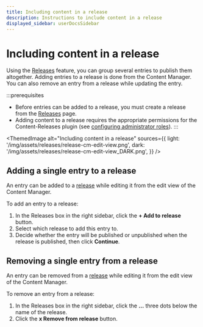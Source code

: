 ```yaml
---
title: Including content in a release
description: Instructions to include content in a release
displayed_sidebar: userDocsSidebar
---
```


# Including content in a release <FutureBadge /> <EnterpriseBadge /> <CloudTeamBadge /> <CloudProBadge />

Using the [Releases](/user-docs/releases/introduction) feature, you can group several entries to publish them altogether. Adding entries to a release is done from the Content Manager. You can also remove an entry from a release while updating the entry.

:::prerequisites
- Before entries can be added to a release, you must create a release from the [Releases](/user-docs/releases/creating-a-release) page.
- Adding content to a release requires the appropriate permissions for the Content-Releases plugin (see [configuring administrator roles](/user-docs/users-roles-permissions/configuring-administrator-roles#plugins-and-settings)).
:::

<!-- TODO: re-add when implemented -->
<!-- ## Adding multiple entries to a release

Multiple entries can be added to a [release](/user-docs/releases/introduction) from the list view of the Content Manager.

To add entries to a release:

1. From the list view of the Content Manager, select which entries you want to add by ticking the box on the left side of the entries' record.
2. Click on the **Add to release** button located above the header of the table.
3. Select which release to add these entries to.
4. Decide whether these entries will be published or unpublished when the release is published, then click **Continue**. -->

<!-- TODO: add screenshot -->

<ThemedImage
  alt="Including content in a release"
  sources={{
    light: '/img/assets/releases/release-cm-edit-view.png',
    dark: '/img/assets/releases/release-cm-edit-view_DARK.png',
  }}
/>

## Adding a single entry to a release

An entry can be added to a [release](/user-docs/releases/introduction) while editing it from the edit view of the Content Manager.

To add an entry to a release:

1. In the Releases box in the right sidebar, click the **+ Add to release** button.
2. Select which release to add this entry to.
3. Decide whether the entry will be published or unpublished when the release is published, then click **Continue**.

## Removing a single entry from a release

An entry can be removed from a [release](/user-docs/releases/introduction) while editing it from the edit view of the Content Manager.

To remove an entry from a release:

1. In the Releases box in the right sidebar, click the **…** three dots below the name of the release.
2. Click the **x Remove from release** button.

<!-- TODO: re-add when implemented -->
<!-- :::tip
You can also remove multiple entries from a release directly from the release page (see [Managing a release](/user-docs/releases/managing-a-release)).
::: -->

<!-- TODO: add screenshot -->
